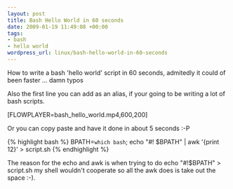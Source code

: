 ```yaml
--- 
layout: post
title: Bash Hello World in 60 seconds
date: 2009-01-19 11:49:08 +00:00
tags: 
- bash
- hello world
wordpress_url: linux/bash-hello-world-in-60-seconds
---
```

How to write a bash 'hello world' script in 60 seconds, admitedly it could of been faster ... damn typos


Also the first line you can add as an alias, if your going to be writing a lot of bash scripts.


[FLOWPLAYER=bash_hello_world.mp4,600,200]

Or you can copy paste and have it done in about 5 seconds :-P

{% highlight bash %}
BPATH=`which bash`; echo "#! $BPATH" | awk '{print $1$2}' > script.sh
{% endhighlight %}

The reason for the echo and awk is when trying to do echo "#!$BPATH" > script.sh my shell wouldn't cooperate so all the awk does is take out the space :-).

